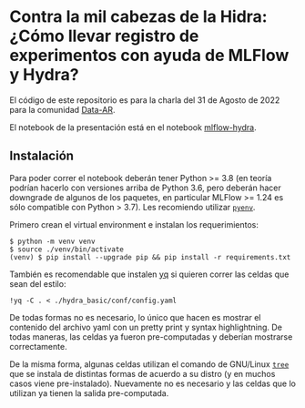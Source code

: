 # Contra la mil cabezas de la Hidra: ¿Cómo llevar registro de experimentos con ayuda de MLFlow y Hydra?

El código de este repositorio es para la charla del 31 de Agosto de 2022
para la comunidad [Data-AR](https://twitter.com/dataArCommunity).

El notebook de la presentación está en el notebook 
[mlflow-hydra](./mlflow-hydra.ipynb).

## Instalación

Para poder correr el notebook deberán tener Python >= 3.8 (en teoría podrían
hacerlo con versiones arriba de Python 3.6, pero deberán hacer downgrade de
algunos de los paquetes, en particular MLFlow >= 1.24 es sólo compatible con
Python > 3.7). Les recomiendo utilizar [`pyenv`](https://github.com/pyenv/pyenv).

Primero crean el virtual environment e instalan los requerimientos:

    $ python -m venv venv
    $ source ./venv/bin/activate
    (venv) $ pip install --upgrade pip && pip install -r requirements.txt

También es recomendable que instalen [yq](https://github.com/mikefarah/yq) si
quieren correr las celdas que sean del estilo:

    !yq -C . < ./hydra_basic/conf/config.yaml

De todas formas no es necesario, lo único que hacen es mostrar el contenido del
archivo yaml con un pretty print y syntax highlightning. De todas maneras, las
celdas ya fueron pre-computadas y deberían mostrarse correctamente.

De la misma forma, algunas celdas utilizan el comando de GNU/Linux
[`tree`](https://linux.die.net/man/1/tree) que se instala de distintas formas de
acuerdo a su distro (y en muchos casos viene pre-instalado). Nuevamente no es
necesario y las celdas que lo utilizan ya tienen la salida pre-computada.
